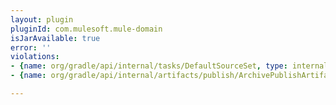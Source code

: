 ```yaml
---
layout: plugin
pluginId: com.mulesoft.mule-domain
isJarAvailable: true
error: ''
violations:
- {name: org/gradle/api/internal/tasks/DefaultSourceSet, type: internal-api-usage}
- {name: org/gradle/api/internal/artifacts/publish/ArchivePublishArtifact, type: internal-api-usage}

---
```

